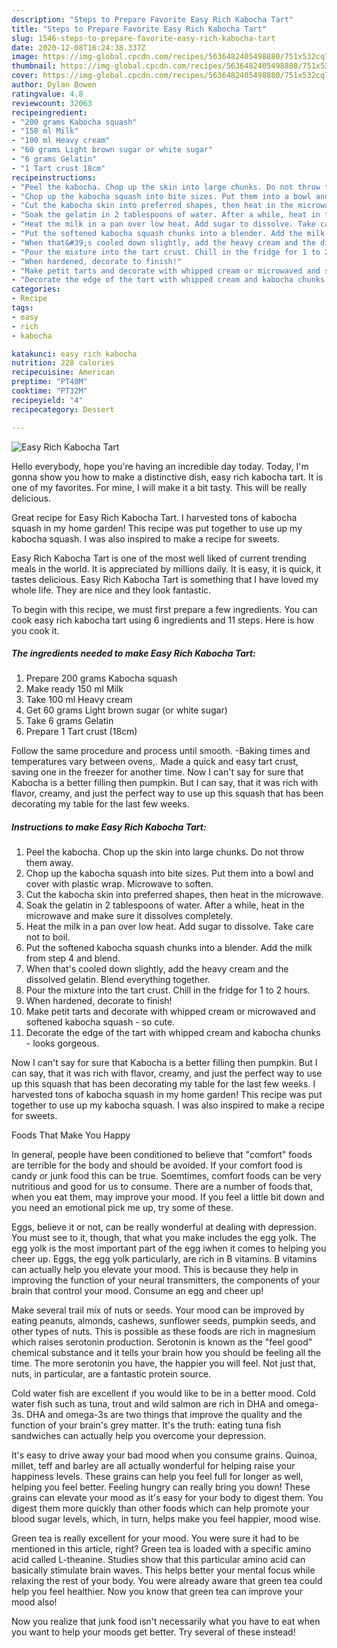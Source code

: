 ```yaml
---
description: "Steps to Prepare Favorite Easy Rich Kabocha Tart"
title: "Steps to Prepare Favorite Easy Rich Kabocha Tart"
slug: 1546-steps-to-prepare-favorite-easy-rich-kabocha-tart
date: 2020-12-08T16:24:38.337Z
image: https://img-global.cpcdn.com/recipes/5636482405498880/751x532cq70/easy-rich-kabocha-tart-recipe-main-photo.jpg
thumbnail: https://img-global.cpcdn.com/recipes/5636482405498880/751x532cq70/easy-rich-kabocha-tart-recipe-main-photo.jpg
cover: https://img-global.cpcdn.com/recipes/5636482405498880/751x532cq70/easy-rich-kabocha-tart-recipe-main-photo.jpg
author: Dylan Bowen
ratingvalue: 4.8
reviewcount: 32063
recipeingredient:
- "200 grams Kabocha squash"
- "150 ml Milk"
- "100 ml Heavy cream"
- "60 grams Light brown sugar or white sugar"
- "6 grams Gelatin"
- "1 Tart crust 18cm"
recipeinstructions:
- "Peel the kabocha. Chop up the skin into large chunks. Do not throw them away."
- "Chop up the kabocha squash into bite sizes. Put them into a bowl and cover with plastic wrap. Microwave to soften."
- "Cut the kabocha skin into preferred shapes, then heat in the microwave."
- "Soak the gelatin in 2 tablespoons of water. After a while, heat in the microwave and make sure it dissolves completely."
- "Heat the milk in a pan over low heat. Add sugar to dissolve. Take care not to boil."
- "Put the softened kabocha squash chunks into a blender. Add the milk from step 4 and blend."
- "When that&#39;s cooled down slightly, add the heavy cream and the dissolved gelatin. Blend everything together."
- "Pour the mixture into the tart crust. Chill in the fridge for 1 to 2 hours."
- "When hardened, decorate to finish!"
- "Make petit tarts and decorate with whipped cream or microwaved and softened kabocha squash - so cute."
- "Decorate the edge of the tart with whipped cream and kabocha chunks - looks gorgeous."
categories:
- Recipe
tags:
- easy
- rich
- kabocha

katakunci: easy rich kabocha 
nutrition: 228 calories
recipecuisine: American
preptime: "PT40M"
cooktime: "PT32M"
recipeyield: "4"
recipecategory: Dessert

---
```



![Easy Rich Kabocha Tart](https://img-global.cpcdn.com/recipes/5636482405498880/751x532cq70/easy-rich-kabocha-tart-recipe-main-photo.jpg)

Hello everybody, hope you're having an incredible day today. Today, I'm gonna show you how to make a distinctive dish, easy rich kabocha tart. It is one of my favorites. For mine, I will make it a bit tasty. This will be really delicious.

Great recipe for Easy Rich Kabocha Tart. I harvested tons of kabocha squash in my home garden! This recipe was put together to use up my kabocha squash. I was also inspired to make a recipe for sweets.

Easy Rich Kabocha Tart is one of the most well liked of current trending meals in the world. It is appreciated by millions daily. It is easy, it is quick, it tastes delicious. Easy Rich Kabocha Tart is something that I have loved my whole life. They are nice and they look fantastic.


To begin with this recipe, we must first prepare a few ingredients. You can cook easy rich kabocha tart using 6 ingredients and 11 steps. Here is how you cook it.

<!--inarticleads1-->

##### The ingredients needed to make Easy Rich Kabocha Tart:

1. Prepare 200 grams Kabocha squash
1. Make ready 150 ml Milk
1. Take 100 ml Heavy cream
1. Get 60 grams Light brown sugar (or white sugar)
1. Take 6 grams Gelatin
1. Prepare 1 Tart crust (18cm)


Follow the same procedure and process until smooth. -Baking times and temperatures vary between ovens,. Made a quick and easy tart crust, saving one in the freezer for another time. Now I can&#39;t say for sure that Kabocha is a better filling then pumpkin. But I can say, that it was rich with flavor, creamy, and just the perfect way to use up this squash that has been decorating my table for the last few weeks. 

<!--inarticleads2-->

##### Instructions to make Easy Rich Kabocha Tart:

1. Peel the kabocha. Chop up the skin into large chunks. Do not throw them away.
1. Chop up the kabocha squash into bite sizes. Put them into a bowl and cover with plastic wrap. Microwave to soften.
1. Cut the kabocha skin into preferred shapes, then heat in the microwave.
1. Soak the gelatin in 2 tablespoons of water. After a while, heat in the microwave and make sure it dissolves completely.
1. Heat the milk in a pan over low heat. Add sugar to dissolve. Take care not to boil.
1. Put the softened kabocha squash chunks into a blender. Add the milk from step 4 and blend.
1. When that&#39;s cooled down slightly, add the heavy cream and the dissolved gelatin. Blend everything together.
1. Pour the mixture into the tart crust. Chill in the fridge for 1 to 2 hours.
1. When hardened, decorate to finish!
1. Make petit tarts and decorate with whipped cream or microwaved and softened kabocha squash - so cute.
1. Decorate the edge of the tart with whipped cream and kabocha chunks - looks gorgeous.


Now I can&#39;t say for sure that Kabocha is a better filling then pumpkin. But I can say, that it was rich with flavor, creamy, and just the perfect way to use up this squash that has been decorating my table for the last few weeks. I harvested tons of kabocha squash in my home garden! This recipe was put together to use up my kabocha squash. I was also inspired to make a recipe for sweets. 

Foods That Make You Happy


In general, people have been conditioned to believe that "comfort" foods are terrible for the body and should be avoided. If your comfort food is candy or junk food this can be true. Soemtimes, comfort foods can be very nutritious and good for us to consume. There are a number of foods that, when you eat them, may improve your mood. If you feel a little bit down and you need an emotional pick me up, try some of these.

Eggs, believe it or not, can be really wonderful at dealing with depression. You must see to it, though, that what you make includes the egg yolk. The egg yolk is the most important part of the egg iwhen it comes to helping you cheer up. Eggs, the egg yolk particularly, are rich in B vitamins. B vitamins can actually help you elevate your mood. This is because they help in improving the function of your neural transmitters, the components of your brain that control your mood. Consume an egg and cheer up!

Make several trail mix of nuts or seeds. Your mood can be improved by eating peanuts, almonds, cashews, sunflower seeds, pumpkin seeds, and other types of nuts. This is possible as these foods are rich in magnesium which raises serotonin production. Serotonin is known as the "feel good" chemical substance and it tells your brain how you should be feeling all the time. The more serotonin you have, the happier you will feel. Not just that, nuts, in particular, are a fantastic protein source.

Cold water fish are excellent if you would like to be in a better mood. Cold water fish such as tuna, trout and wild salmon are rich in DHA and omega-3s. DHA and omega-3s are two things that improve the quality and the function of your brain's grey matter. It's the truth: eating tuna fish sandwiches can actually help you overcome your depression. 

It's easy to drive away your bad mood when you consume grains. Quinoa, millet, teff and barley are all actually wonderful for helping raise your happiness levels. These grains can help you feel full for longer as well, helping you feel better. Feeling hungry can really bring you down! These grains can elevate your mood as it's easy for your body to digest them. You digest them more quickly than other foods which can help promote your blood sugar levels, which, in turn, helps make you feel happier, mood wise.

Green tea is really excellent for your mood. You were sure it had to be mentioned in this article, right? Green tea is loaded with a specific amino acid called L-theanine. Studies show that this particular amino acid can basically stimulate brain waves. This helps better your mental focus while relaxing the rest of your body. You were already aware that green tea could help you feel healthier. Now you know that green tea can improve your mood also!

Now you realize that junk food isn't necessarily what you have to eat when you want to help your moods get better. Try several of these instead!

